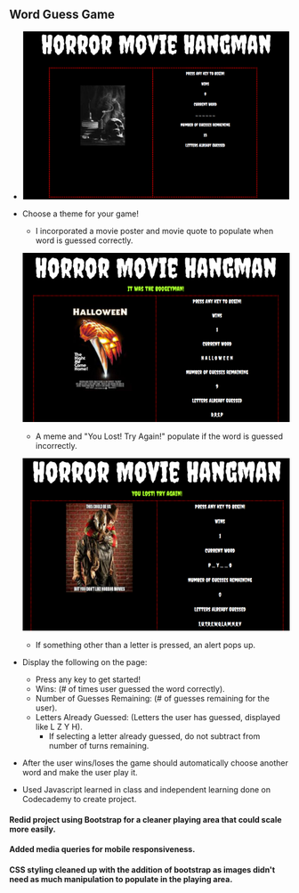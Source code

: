 ## Word Guess Game

*    ![Horror Movie Hangman](https://github.com/pamelatholan/Word-Guess-Game/blob/master/assets/images/WordGuessGame.PNG)

* Choose a theme for your game!

    * I incorporated a movie poster and movie quote to populate when word is guessed correctly. 

    ![Win](https://github.com/pamelatholan/Word-Guess-Game/blob/master/assets/images/win.PNG) 
    * A meme and "You Lost! Try Again!" populate if the word is guessed incorrectly.

    ![Lose](https://github.com/pamelatholan/Word-Guess-Game/blob/master/assets/images/lose.PNG)
    * If something other than a letter is pressed, an alert pops up.
    
* Display the following on the page:
    * Press any key to get started!
    * Wins: (# of times user guessed the word correctly).
    * Number of Guesses Remaining: (# of guesses remaining for the user).
    * Letters Already Guessed: (Letters the user has guessed, displayed like L Z Y H).
        * If selecting a letter already guessed, do not subtract from number of turns remaining.

* After the user wins/loses the game should automatically choose another word and make the user play it.



* Used Javascript learned in class and independent learning done on Codecademy to create project.

#### Redid project using Bootstrap for a cleaner playing area that could scale more easily.  
#### Added media queries for mobile responsiveness.  
#### CSS styling cleaned up with the addition of bootstrap as images didn't need as much manipulation to populate in the playing area.